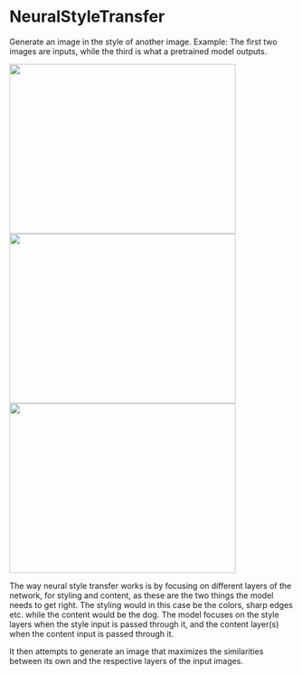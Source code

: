 # NeuralStyleTransfer
Generate an image in the style of another image. Example: The first two images are inputs, while the third is what a pretrained model outputs.

<img src="https://user-images.githubusercontent.com/62298758/190207476-9d0e03b3-80a7-4296-8e4e-782d2a620e3a.jpg" width="400" height="300"/>
<img src="https://user-images.githubusercontent.com/62298758/190207574-cc3514c4-d3c0-455e-a21b-e0f147d4f937.jpg" width="400" height="300"/>
<img src="https://user-images.githubusercontent.com/62298758/190207636-3c532a8f-37e5-4100-a32b-cfad662c345e.jpg" width="400" height="300"/>

The way neural style transfer works is by focusing on different layers of the network, for styling and content, as these are the two things the model needs to get right.
The styling would in this case be the colors, sharp edges etc. while the content would be the dog. The model focuses on the style layers when the style input is passed through it, and the content layer(s) when the content input is passed through it.

It then attempts to generate an image that maximizes the similarities between its own and the respective layers of the input images.
